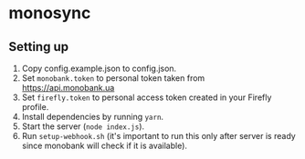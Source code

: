# monosync

## Setting up

1. Copy config.example.json to config.json.
2. Set `monobank.token` to personal token taken from https://api.monobank.ua
3. Set `firefly.token` to personal access token created in your Firefly profile.
4. Install dependencies by running `yarn`.
5. Start the server (`node index.js`).
6. Run `setup-webhook.sh` (it's important to run this only after server is ready since monobank will check if it is available).

